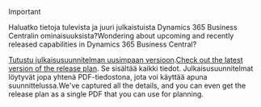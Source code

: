 > [!IMPORTANT]
>
> <span data-ttu-id="403cf-101">Haluatko tietoja tulevista ja juuri julkaistuista Dynamics 365 Business Centralin ominaisuuksista?</span><span class="sxs-lookup"><span data-stu-id="403cf-101">Wondering about upcoming and recently released capabilities in Dynamics 365 Business Central?</span></span>
>
> <span data-ttu-id="403cf-102">[Tutustu julkaisusuunnitelman uusimpaan versioon](/business-applications-release-notes/April19/dynamics365-business-central/).</span><span class="sxs-lookup"><span data-stu-id="403cf-102">[Check out the latest version of the release plan](/business-applications-release-notes/April19/dynamics365-business-central/).</span></span> <span data-ttu-id="403cf-103">Se sisältää kaikki tiedot. Julkaisusuunnitelmat löytyvät jopa yhtenä PDF-tiedostona, jota voi käyttää apuna suunnittelussa.</span><span class="sxs-lookup"><span data-stu-id="403cf-103">We've captured all the details, and you can even get the release plan as a single PDF that you can use for planning.</span></span>  
